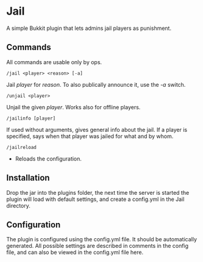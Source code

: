 Jail
=====

A simple Bukkit plugin that lets admins jail players as punishment. 

Commands
-----
All commands are usable only by ops.

```
/jail <player> <reason> [-a]
```
Jail *player* for *reason*. To also publically announce it, use the *-a* switch.

```
/unjail <player>
```
Unjail the given *player*. Works also for offline players.

```
/jailinfo [player]
```
If used without arguments, gives general info about the jail. If a player is specified, says when that player was jailed for what and by whom.

```
/jailreload
```
- Reloads the configuration.

Installation
-----
Drop the jar into the plugins folder, the next time the server is started the plugin will load with default settings, and create a config.yml in the Jail directory.

Configuration
-----
The plugin is configured using the config.yml file. It should be automatically generated. All possible settings are described in comments in the config file, and can also be viewed in the config.yml file here.
